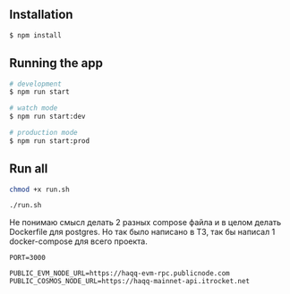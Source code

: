 ## Installation

```bash
$ npm install
```

## Running the app

```bash
# development
$ npm run start

# watch mode
$ npm run start:dev

# production mode
$ npm run start:prod
```

## Run all

```bash
chmod +x run.sh 

./run.sh
```

Не понимаю смысл делать 2 разных compose файла и в целом делать Dockerfile для postgres.
Но так было написано в ТЗ, так бы написал 1 docker-compose для всего проекта.

```env
PORT=3000

PUBLIC_EVM_NODE_URL=https://haqq-evm-rpc.publicnode.com
PUBLIC_COSMOS_NODE_URL=https://haqq-mainnet-api.itrocket.net
```
